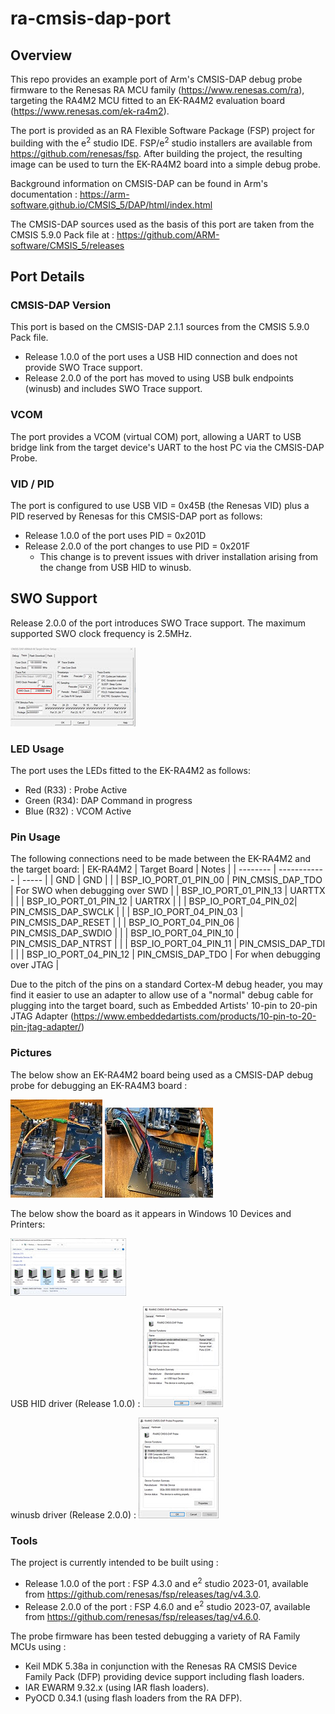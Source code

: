 # ra-cmsis-dap-port

## Overview

This repo provides an example port of Arm's CMSIS-DAP debug probe firmware to the Renesas RA MCU family (https://www.renesas.com/ra), targeting the RA4M2 MCU fitted to an EK-RA4M2 evaluation board (https://www.renesas.com/ek-ra4m2). 

The port is provided as an RA Flexible Software Package (FSP) project for building with the e<sup>2</sup> studio IDE.  FSP/e<sup>2</sup> studio installers are available from https://github.com/renesas/fsp. After building the project, the resulting image can be used to turn the EK-RA4M2 board into a simple debug probe.

Background information on CMSIS-DAP can be found in Arm's documentation : https://arm-software.github.io/CMSIS_5/DAP/html/index.html

The CMSIS-DAP sources used as the basis of this port are taken from the CMSIS 5.9.0 Pack file at : https://github.com/ARM-software/CMSIS_5/releases

## Port Details

### CMSIS-DAP Version
This port is based on the CMSIS-DAP 2.1.1 sources from the CMSIS 5.9.0 Pack file. 
* Release 1.0.0 of the port uses a USB HID connection and does not provide SWO Trace support.
* Release 2.0.0 of the port has moved to using USB bulk endpoints (winusb) and includes SWO Trace support.

### VCOM
The port provides a VCOM (virtual COM) port, allowing a UART to USB bridge link from the target device's UART to the host PC via the CMSIS-DAP Probe.

### VID / PID 
The port is configured to use USB VID = 0x45B (the Renesas VID) plus a PID reserved by Renesas for this CMSIS-DAP port as follows:
* Release 1.0.0 of the port uses PID = 0x201D
* Release 2.0.0 of the port changes to use PID = 0x201F
  * This change is to prevent issues with driver installation arising from the change from USB HID to winusb.

## SWO Support
Release 2.0.0 of the port introduces SWO Trace support. The maximum supported SWO clock frequency is 2.5MHz. 

[![MDK SWO Trace Configuration](pics/MDK_SWO_Config-sm.jpg)](pics/MDK_SWO_Config.jpg)

### LED Usage
The port uses the LEDs fitted to the EK-RA4M2 as follows:
* Red (R33) : Probe Active
* Green (R34): DAP Command in progress
* Blue (R32) : VCOM Active

### Pin Usage
The following connections need to be made between the EK-RA4M2 and the target board:
| EK-RA4M2 | Target Board | Notes |
| -------- | ------------ | ----- |
| GND | GND | |
| BSP_IO_PORT_01_PIN_00 | PIN_CMSIS_DAP_TDO | For SWO when debugging over SWD |
| BSP_IO_PORT_01_PIN_13 | UARTTX | |
| BSP_IO_PORT_01_PIN_12 | UARTRX | |
| BSP_IO_PORT_04_PIN_02| PIN_CMSIS_DAP_SWCLK | |
| BSP_IO_PORT_04_PIN_03 | PIN_CMSIS_DAP_RESET | |
| BSP_IO_PORT_04_PIN_06 | PIN_CMSIS_DAP_SWDIO | |
| BSP_IO_PORT_04_PIN_10 | PIN_CMSIS_DAP_NTRST | |
| BSP_IO_PORT_04_PIN_11	| PIN_CMSIS_DAP_TDI | | 
| BSP_IO_PORT_04_PIN_12	| PIN_CMSIS_DAP_TDO | For when debugging over JTAG |

Due to the pitch of the pins on a standard Cortex-M debug header, you may find it easier to use an adapter to allow use of a "normal" debug cable for plugging into the target board, such as Embedded Artists' 10-pin to 20-pin JTAG Adapter (https://www.embeddedartists.com/products/10-pin-to-20-pin-jtag-adapter/)

### Pictures
The below show an EK-RA4M2 board being used as a CMSIS-DAP debug probe for debugging an EK-RA4M3 board :

[![EK-RA4M2 in use as a CMSIS-DAP Probe #1](pics/ProbeConnections_1-sm.jpg)](pics/ProbeConnections_1.jpg) [![EK-RA4M2 in use as a CMSIS-DAP Probe #2](pics/ProbeConnections_2-sm.jpg)](pics/ProbeConnections_2.jpg)

The below show the board as it appears in Windows 10 Devices and Printers:

[![Probe in Devices & Printers](pics/Probe_Devices_Printers-sm.jpg)](pics/Probe_Devices_Printers.jpg) 

USB HID driver (Release 1.0.0) :
[![Probe Properties (HID)](pics/Probe_Properties-sm.jpg)](pics/Probe_Properties.jpg)

winusb driver (Release 2.0.0) :
[![Probe Properties (winusb)](pics/Probe_Properties_winusb-sm.jpg)](pics/Probe_Properties_winusb.jpg)

### Tools
The project is currently intended to be built using :
* Release 1.0.0 of the port : FSP 4.3.0 and e<sup>2</sup> studio 2023-01, available from https://github.com/renesas/fsp/releases/tag/v4.3.0.
* Release 2.0.0 of the port : FSP 4.6.0 and e<sup>2</sup> studio 2023-07, available from https://github.com/renesas/fsp/releases/tag/v4.6.0.

The probe firmware has been tested debugging a variety of RA Family MCUs using :
* Keil MDK 5.38a in conjunction with the Renesas RA CMSIS Device Family Pack (DFP) providing device support including flash loaders.
* IAR EWARM 9.32.x (using IAR flash loaders).
* PyOCD 0.34.1 (using flash loaders from the RA DFP).
